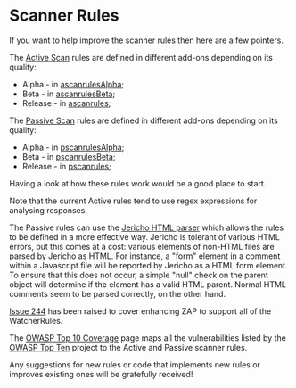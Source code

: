 # Scanner Rules

If you want to help improve the scanner rules then here are a few pointers.

The [Active Scan](https://github.com/zaproxy/zap-core-help/wiki/HelpStartConceptsAscan) rules are defined in different add-ons depending on its quality:
  * Alpha - in [ascanrulesAlpha](https://github.com/zaproxy/zap-extensions/tree/master/addOns/ascanrulesAlpha/);
  * Beta - in [ascanrulesBeta](https://github.com/zaproxy/zap-extensions/tree/master/addOns/ascanrulesBeta/);
  * Release - in [ascanrules](https://github.com/zaproxy/zap-extensions/tree/master/addOns/ascanrules/);

The [Passive Scan](https://github.com/zaproxy/zap-core-help/wiki/HelpStartConceptsPscan) rules are defined in different add-ons depending on its quality:
  * Alpha - in [pscanrulesAlpha](https://github.com/zaproxy/zap-extensions/tree/master/addOns/pscanrulesAlpha/);
  * Beta - in [pscanrulesBeta](https://github.com/zaproxy/zap-extensions/tree/master/addOns/pscanrulesBeta/);
  * Release - in [pscanrules](https://github.com/zaproxy/zap-extensions/tree/master/addOns/pscanrules/);

Having a look at how these rules work would be a good place to start.

Note that the current Active rules tend to use regex expressions for analysing responses.

The Passive rules can use the [Jericho HTML parser](http://jericho.htmlparser.net/) which allows the rules to be defined in a more effective way. Jericho is tolerant of various HTML errors, but this comes at a cost: various elements of non-HTML files are parsed by Jericho as HTML.  For instance, a "form" element in a comment within a Javascript file will be reported by Jericho as a HTML form element.  To ensure that this does not occur, a simple "null" check on the parent object will determine if the element has a valid HTML parent.  Normal HTML comments seem to be parsed correctly, on the other hand.

[Issue 244](https://github.com/zaproxy/zaproxy/issues/244) has been raised to cover enhancing ZAP to support all of the WatcherRules.

The [OWASP Top 10 Coverage](OWASPTop10RisksCoverage) page maps all the vulnerabilities listed by the [OWASP Top Ten](https://www.owasp.org/index.php/Category:OWASP_Top_Ten_Project) project to the Active and Passive scanner rules.

Any suggestions for new rules or code that implements new rules or improves existing ones will be gratefully received!